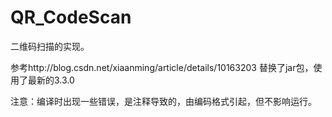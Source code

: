 # QR_CodeScan
二维码扫描的实现。

参考http://blog.csdn.net/xiaanming/article/details/10163203 替换了jar包，使用了最新的3.3.0

注意：编译时出现一些错误，是注释导致的，由编码格式引起，但不影响运行。
